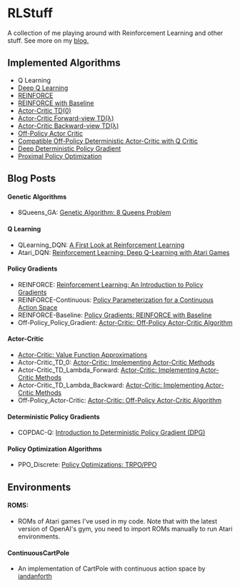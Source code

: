 # RLStuff
A collection of me playing around with Reinforcement Learning and other stuff. See more on my [blog.](https://chengxi600.medium.com/)

## Implemented Algorithms
- Q Learning
- [Deep Q Learning](https://www.nature.com/articles/nature14236)
- [REINFORCE](https://web.stanford.edu/class/psych209/Readings/SuttonBartoIPRLBook2ndEd.pdf)
- [REINFORCE with Baseline](https://web.stanford.edu/class/psych209/Readings/SuttonBartoIPRLBook2ndEd.pdf)
- [Actor-Critic TD(0)](https://web.stanford.edu/class/psych209/Readings/SuttonBartoIPRLBook2ndEd.pdf)
- [Actor-Critic Forward-view TD(λ)](https://web.stanford.edu/class/psych209/Readings/SuttonBartoIPRLBook2ndEd.pdf)  
- [Actor-Critic Backward-view TD(λ)](https://web.stanford.edu/class/psych209/Readings/SuttonBartoIPRLBook2ndEd.pdf)  
- [Off-Policy Actor Critic](https://arxiv.org/pdf/1205.4839.pdf)
- [Compatible Off-Policy Deterministic Actor-Critic with Q Critic](http://proceedings.mlr.press/v32/silver14.pdf)
- [Deep Deterministic Policy Gradient](https://arxiv.org/pdf/1509.02971.pdf)
- [Proximal Policy Optimization](https://arxiv.org/pdf/1707.06347.pdf)


## Blog Posts

#### Genetic Algorithms
- 8Queens_GA: [Genetic Algorithm: 8 Queens Problem](https://medium.com/nerd-for-tech/genetic-algorithm-8-queens-problem-b01730e673fd)

#### Q Learning
- QLearning_DQN: [A First Look at Reinforcement Learning](https://chengxi600.medium.com/first-look-at-reinforcement-learning-67688f36413d)
- Atari_DQN: [Reinforcement Learning: Deep Q-Learning with Atari Games](https://chengxi600.medium.com/reinforcement-learning-deep-q-learning-with-atari-games-63f5242440b1)

#### Policy Gradients
- REINFORCE: [Reinforcement Learning: An Introduction to Policy Gradients](https://chengxi600.medium.com/reinforcement-learning-introduction-to-policy-gradients-aa2ff134c1b)
- REINFORCE-Continuous: [Policy Parameterization for a Continuous Action Space](https://chengxi600.medium.com/policy-based-methods-for-a-continuous-action-space-7b5ecffac43a)
- REINFORCE-Baseline: [Policy Gradients: REINFORCE with Baseline](https://chengxi600.medium.com/policy-gradients-reinforce-with-baseline-6c871a3a068)
- Off-Policy_Policy_Gradient: [Actor-Critic: Off-Policy Actor-Critic Algorithm](https://chengxi600.medium.com/actor-critic-off-policy-actor-critic-algorithm-cca654845558)

#### Actor-Critic
- [Actor-Critic: Value Function Approximations](https://chengxi600.medium.com/actor-critic-value-function-approximations-b8c118dbf723)
- Actor-Critic_TD_0: [Actor-Critic: Implementing Actor-Critic Methods](https://chengxi600.medium.com/actor-critic-implementing-actor-critic-methods-82efb998c273)
- Actor-Critic_TD_Lambda_Forward: [Actor-Critic: Implementing Actor-Critic Methods](https://chengxi600.medium.com/actor-critic-implementing-actor-critic-methods-82efb998c273)
- Actor-Critic_TD_Lambda_Backward: [Actor-Critic: Implementing Actor-Critic Methods](https://chengxi600.medium.com/actor-critic-implementing-actor-critic-methods-82efb998c273)
- Off-Policy_Actor-Critic: [Actor-Critic: Off-Policy Actor-Critic Algorithm](https://chengxi600.medium.com/actor-critic-off-policy-actor-critic-algorithm-cca654845558)

#### Deterministic Policy Gradients
- COPDAC-Q: [Introduction to Deterministic Policy Gradient (DPG)](https://chengxi600.medium.com/introduction-to-deterministic-policy-gradient-dpg-e7229d5248e2)

#### Policy Optimization Algorithms
- PPO_Discrete: [Policy Optimizations: TRPO/PPO](https://chengxi600.medium.com/policy-optimizations-trpo-ppo-cf9479407df1)

## Environments
#### ROMS:
- ROMs of Atari games I've used in my code. Note that with the latest version of OpenAI's gym, you need to import ROMs manually to run Atari environments.
#### ContinuousCartPole
- An implementation of CartPole with continuous action space by [iandanforth](https://gist.github.com/iandanforth/e3ffb67cf3623153e968f2afdfb01dc8)
